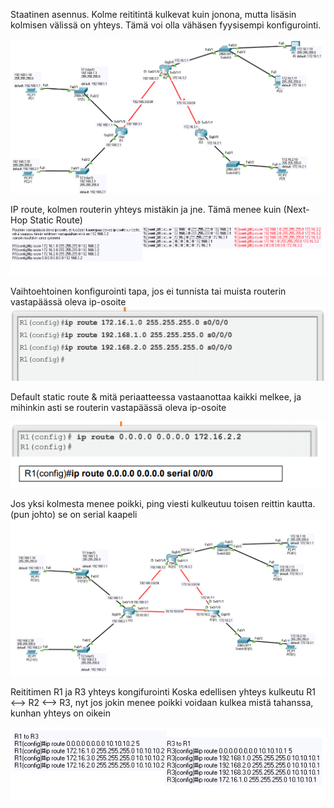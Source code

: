 Staatinen asennus.
Kolme reititintä kulkevat kuin jonona, mutta lisäsin kolmisen välissä on yhteys. Tämä voi olla vähäsen fyysisempi konfigurointi.

![Alt text](images/image1.PNG?raw=true "None")

IP route, kolmen routerin yhteys mistäkin ja jne. Tämä menee kuin (Next-Hop Static Route)
![Alt text](images/image2.PNG?raw=true "None")

Vaihtoehtoinen konfigurointi tapa, jos ei tunnista tai muista routerin vastapäässä oleva ip-osoite
![Alt text](images/image2-1.PNG?raw=true "None")

Default static route & mitä periaatteessa vastaanottaa kaikki melkee, ja mihinkin asti se routerin vastapäässä oleva ip-osoite

![Alt text](images/image2-2.PNG?raw=true "None")


Jos yksi kolmesta menee poikki, ping viesti kulkeutuu toisen reittin kautta. (pun johto) se on serial kaapeli
![Alt text](images/image3.PNG?raw=true "None")

Reititimen R1 ja R3 yhteys kongifurointi
Koska edellisen yhteys kulkeutu R1 <--> R2 <--> R3, nyt jos jokin menee poikki voidaan kulkea mistä tahanssa, kunhan yhteys on oikein


![Alt text](images/image4.PNG?raw=true "None")


